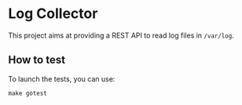 # Log Collector
This project aims at providing a REST API to read log files in `/var/log`.

## How to test
To launch the tests, you can use:
```shell
make gotest
```
